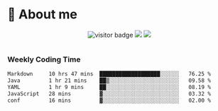 <!-- ![](https://youpai.roccoshi.top/img/20200804214216.png) -->

# 🧐 About me
 
<p align="center">
<img src="https://visitor-badge.laobi.icu/badge?page_id=Lincest.Lincest&title=hits" alt="visitor badge"/>
<a href="mailto:imroccoshi@gmail.com"><img src="https://img.shields.io/badge/gmail-imroccoshi%40gmail.com-red"></a>
<a href="https://blog.roccoshi.top"><img src="https://img.shields.io/badge/blog-roccoshi-green"></a>
</p>

<div align="center">
  <img src="https://github-readme-stats.vercel.app/api?username=Lincest&show_icons=true&count_private=true&show_owner=true" alt="">
   <!-- <img src="https://github-readme-stats.vercel.app/api/wakatime?username=Moreality&v=2" alt=""/> -->
</div>

### Weekly Coding Time

<!--START_SECTION:waka-->

```txt
Markdown     10 hrs 47 mins  ███████████████████░░░░░░   76.25 %
Java         1 hr 21 mins    ██▒░░░░░░░░░░░░░░░░░░░░░░   09.58 %
YAML         1 hr 9 mins     ██░░░░░░░░░░░░░░░░░░░░░░░   08.19 %
JavaScript   28 mins         ▓░░░░░░░░░░░░░░░░░░░░░░░░   03.32 %
conf         16 mins         ▓░░░░░░░░░░░░░░░░░░░░░░░░   02.00 %
```

<!--END_SECTION:waka-->


